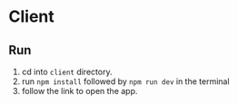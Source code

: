 # Client
## Run
1. cd into `client` directory.
2. run `npm install` followed by `npm run dev` in the terminal
3. follow the link to open the app.
